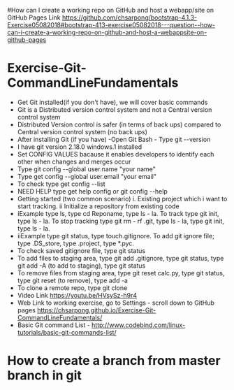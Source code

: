 #How can I create a working repo on GitHub and host a webapp/site on GitHub Pages
Link https://github.com/chsarpong/bootstrap-4.1.3-Exercise05082018#bootstrap-413-exercise05082018---question--how-can-i-create-a-working-repo-on-github-and-host-a-webappsite-on-github-pages
# Exercise-Git-CommandLineFundamentals
+ Get Git installed(if you don't have), we will cover basic commands
+ Git is a Distributed version control system and not a Central version control system
+ Distributed Version control is safer (in terms of back ups) compared to Central version control system (no back ups)
+ After installing Git (if you have) -Open Git Bash - Type git --version
+ I have git version 2.18.0 windows.1 installed
+ Set CONFIG VALUES bacause it enables developers to identify each other when changes and merges occur
+ Type git config --global user.name "your name"
+ Type get config --global user.email "your email"
+ To check type get config --list 
+ NEED HELP type get help config or git config --help
+ Getting started (two common scenario) i. Existing project which i want to start tracking. ii Initialize a repository from existing code
+ iExample type ls, type cd Reponame, type ls - la. To track type git init, type ls - la. To stop tracking type git rm - rf .git, type ls - la, type git init, type ls - la.
+ iiExample type git status, type touch.gitignore. To add git ignore file; type .DS_store, type .project, type *.pyc. 
+ To check saved gitignore file, type git status
+ To add files to staging area, type git add .gitignore, type git status, type git add -A (to add to staging), type git status
+ To remove files  from staging area, type git reset calc.py, type git status, type git reset (to remove), type add -a
+ To clone a remote repo, type git clone <url> <where to clone> 
+ Video Link https://youtu.be/HVsySz-h9r4
+ Web Link to working exercise, go to Settings - scroll down to GitHub pages  https://chsarpong.github.io/Exercise-Git-CommandLineFundamentals/
+ Basic Git command List - http://www.codebind.com/linux-tutorials/basic-git-commands-list/
# How to create a branch from master branch in git
